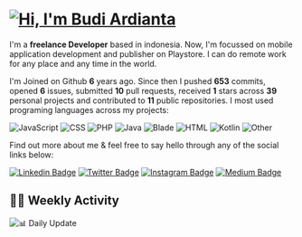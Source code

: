 # [![Hi, I'm Budi Ardianta](https://readme-typing-svg.herokuapp.com?size=24&vCenter=true&lines=%F0%9F%91%8B+Hi%2C+I'm+Budi+Ardianta+;%F0%9F%92%BB+Android+And+Web+Developer+)](https://git.io/typing-svg)

I'm a **freelance Developer** based in indonesia. Now, I'm focussed on mobile application development and publisher on Playstore. I can do remote work for any place and any time in the world.

I'm Joined on Github **6** years ago. Since then I pushed **653** commits, opened **6** issues, submitted **10** pull requests, received **1** stars across **39** personal projects and contributed to **11** public repositories.
I most used programing languages across my projects:

![JavaScript](https://img.shields.io/badge/-JavaScript-%23f1e05a?style=flat&logo=JavaScript&logoColor=white)
![CSS](https://img.shields.io/badge/-CSS-%23563d7c?style=flat&logo=CSS&logoColor=white)
![PHP](https://img.shields.io/badge/-PHP-%234F5D95?style=flat&logo=PHP&logoColor=white)
![Java](https://img.shields.io/badge/-Java-%23b07219?style=flat&logo=Java&logoColor=white)
![Blade](https://img.shields.io/badge/-Blade-%23f7523f?style=flat&logo=Blade&logoColor=white)
![HTML](https://img.shields.io/badge/-HTML-%23e34c26?style=flat&logo=HTML&logoColor=white)
![Kotlin](https://img.shields.io/badge/-Kotlin-%23A97BFF?style=flat&logo=Kotlin&logoColor=white)
![Other](https://img.shields.io/badge/-Other-%23ededed?style=flat&logo=Other&logoColor=white)

Find out more about me & feel free to say hello through any of the social links below:

[![Linkedin Badge](https://img.shields.io/badge/-budiardianata-blue?style=flat&logo=Linkedin&logoColor=white&link=https://www.linkedin.com/in/budiardianata/)](https://www.linkedin.com/in/budiardianata/)
[![Twitter Badge](https://img.shields.io/badge/-budiardianata-%231DA1F2.svg?style=flat&logo=twitter&logoColor=white&link=https://www.twitter.com/budiardianata)](https://www.linkedin.com/in/budiardianata/)
[![Instagram Badge](https://img.shields.io/badge/-budiardianata-purple?style=flat&logo=instagram&logoColor=white&link=https://instagram.com/budiardianata/)](https://instagram.com/budiardianata)
[![Medium Badge](https://img.shields.io/badge/-@budiardianata-%2312100E.svg?style=flat&logo=Medium&logoColor=white&link=https://medium.com/@budiardianata/)](https://medium.com/@budiardianata)

## 👨‍💻 Weekly Activity
<!--START_SECTION:waka-->
<!--END_SECTION:waka-->

![📊 Daily Update](https://github.com/budiardianata/budiardianata/actions/workflows/update-activity.yml/badge.svg)
